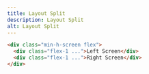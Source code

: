 ```yaml
---
title: Layout Split
description: Layout Split
alt: Layout Split
---
```


<base-snippet :centered_preview="false" custom_preview_class="h-72 p-4">

  <template v-slot:preview>
    <div class="h-full flex border border-indigo-300 text-xs">
      <div class="flex-1 bg-indigo-50 border-r border-indigo-300 p-4">Left Screen</div>
      <div class="flex-1 bg-indigo-50 p-4">Right Screen</div>
    </div>
  </template>

  ```html
  <div class="min-h-screen flex">
    <div class="flex-1 ...">Left Screen</div>
    <div class="flex-1 ...">Right Screen</div>
  </div>
  ```

  <template v-slot:source>
    <a class="btn btn-primary btn-lg" href="https://play.tailwindcss.com/6iZzDYX7sm">Live Edit</a>
  </template>

</base-snippet>

<related-ui search_key="layout"></related-ui>